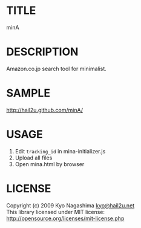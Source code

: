 TITLE
=====

minA

DESCRIPTION
===========

Amazon.co.jp search tool for minimalist.

SAMPLE
===========

http://hail2u.github.com/minA/

USAGE
===========

  1. Edit `tracking_id` in mina-initializer.js
  2. Upload all files
  3. Open mina.html by browser

LICENSE
=======

Copyright (c) 2009 Kyo Nagashima <kyo@hail2u.net><br />
This library licensed under MIT license:<br />
http://opensource.org/licenses/mit-license.php<br />
